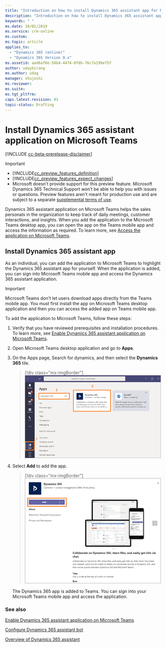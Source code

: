 ```yaml
---
title: "Introduction on how to install Dynamics 365 assistant app for Microsoft Teams | MicrosoftDocs"
description: "Introduction on how to install Dynamics 365 assistant app for Microsoft Teams"
keywords: " "
ms.date: 10/01/2019
ms.service: crm-online
ms.custom: 
ms.topic: article
applies_to:
  - "Dynamics 365 (online)"
  - "Dynamics 365 Version 9.x"
ms.assetid: aad6af6e-58b4-4474-8f8b-76c7a199e75f
author: udaykirang
ms.author: udag
manager: shujoshi
ms.reviewer: 
ms.suite: 
ms.tgt_pltfrm: 
caps.latest.revision: 01
topic-status: Drafting
---
```


# Install Dynamics 365 assistant application on Microsoft Teams

[!INCLUDE [cc-beta-prerelease-disclaimer](../includes/cc-beta-prerelease-disclaimer.md)]

> [!IMPORTANT]
> - [!INCLUDE[cc_preview_features_definition](../includes/cc-preview-features-definition.md)]  
> - [!INCLUDE[cc_preview_features_expect_changes](../includes/cc-preview-features-expect-changes.md)]
> - Microsoft doesn't provide support for this preview feature. Microsoft Dynamics 365 Technical Support won’t be able to help you with issues or questions. Preview features aren't meant for production use and are subject to a separate [supplemental terms of use](https://go.microsoft.com/fwlink/p/?linkid=870960).

Dynamics 365 assistant application on Microsoft Teams helps the sales personals in the organization to keep track of daily meetings, customer interactions, and insights. When you add the application to the Microsoft Teams desktop app, you can open the app on the Teams mobile app and access the information as required. To learn more, see [Access the application on Microsoft Teams](access-assistant-application-teams.md). 

## Install Dynamics 365 assistant app

As an individual, you can add the application to Microsoft Teams to highlight the Dynamics 365 assistant app for yourself. When the application is added, you can sign into Microsoft Teams mobile app and access the Dynamics 365 assistant application.

> [!IMPORTANT]
> Microsoft Teams don't let users download apps directly from the Teams mobile app. You must first install the app on Microsoft Teams desktop application and then you can access the added app on Teams mobile app.

To add the application to Microsoft Teams, follow these steps:

1. Verify that you have reviewed prerequisites and installation procedures. To learn more, see [Enable Dynamics 365 assistant application on Microsoft Teams](intro-admin-guide-sales-insights.md#enable-dynamics-365-assistant-application-on-microsoft-teams).

2. Open Microsoft Teams desktop application and go to **Apps**.

3. On the Apps page, Search for dynamics, and then select the **Dynamics 365** tile.

    > [!div class="mx-imgBorder"]
    > ![Select Dynamics 365 app in Teams](media/si-admin-teams-dynamics-365-tile.png "Select Dynamics 365 app in Teams")

4. Select **Add** to add the app.

    > [!div class="mx-imgBorder"]
    > ![Add Dynamics 365 app in Teams](media/si-admin-teams-add-dynamics-365-app.png "Add Dynamics 365 app in Teams")

    The Dynamics 365 app is added to Teams. You can sign into your Microsoft Teams mobile app and access the application.

### See also

[Enable Dynamics 365 assistant application on Microsoft Teams](intro-admin-guide-sales-insights.md#enable-dynamics-365-assistant-application-on-microsoft-teams)

[Configure Dynamics 365 assistant bot](configure-dynamics-365-bot.md)

[Overview of Dynamics 365 assistant](overview-dynamics-365-assistant-app-teams.md)